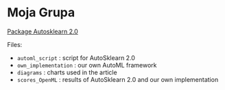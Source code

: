 # Moja Grupa

<a href="https://arxiv.org/abs/2007.04074">Package Autosklearn 2.0</a>

Files:
- ``automl_script`` : script for AutoSklearn 2.0
- ``own_implementation`` : our own AutoML framework
- ``diagrams`` : charts used in the article
- ``scores_OpenML`` : results of AutoSklearn 2.0 and our own implementation
